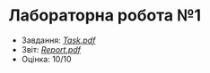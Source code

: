 # Лабораторна робота №1

- Завдання: [*Task.pdf*](./Task.pdf)
- Звіт: [*Report.pdf*](./Report.pdf)
- Оцінка: 10/10